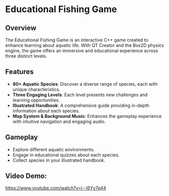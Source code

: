 # Educational Fishing Game
## Overview
The Educational Fishing Game is an interactive C++ game created to enhance learning about aquatic life. With QT Creator and the Box2D physics engine, the game offers an immersive and educational experience across three distinct levels.

## Features
- **80+ Aquatic Species**: Discover a diverse range of species, each with unique characteristics.
- **Three Engaging Levels**: Each level presents new challenges and learning opportunities.
- **Illustrated Handbook**: A comprehensive guide providing in-depth information about each species.
- **Map System & Background Music**: Enhances the gameplay experience with intuitive navigation and engaging audio.

## Gameplay
- Explore different aquatic environments.
- Engage in educational quizzes about each species.
- Collect species in your illustrated handbook.

## Video Demo:
https://www.youtube.com/watch?v=l--l6Yy7e44
